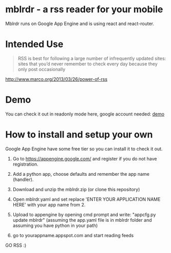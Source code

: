mblrdr - a rss reader for your mobile
======

Mblrdr runs on Google App Engine and is using react and react-router.

Intended Use
======

> RSS is best for following a large number of infrequently updated
> sites: sites that you’d never remember to check every day because they
> only post occasionally

http://www.marco.org/2013/03/26/power-of-rss

Demo
======
You can check it out in readonly mode here, google account needed:
[demo](http://demo.fdjsfkdsfhkjdshfkjsdhfkjsdhkj.appspot.com)


How to install and setup your own 
======

Google App Engine have some free tier so you can install it to check it out.

1. Go to https://appengine.google.com/ and register if you do not have registration.

2. Add a python app, choose defaults and remember the app name (handler).

3. Download and unzip the mblrdr.zip (or clone this repository)

4. Open mblrdr.yaml and set replace 'ENTER YOUR APPLICATION NAME HERE' with your app name from 2.

5. Upload to appengine by opening cmd prompt and write: "appcfg.py update mblrdr"
(assuming the app.yaml file is in mblrdr folder and assuming you have python in your path)

6. go to yourappname.appspot.com and start reading feeds

GO RSS :)